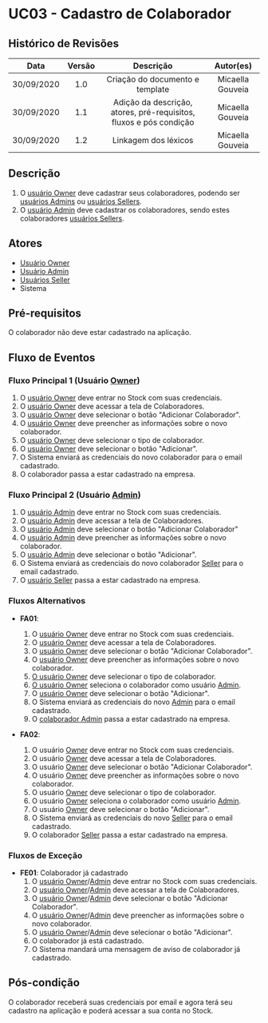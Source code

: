 # UC03 - Cadastro de Colaborador

## Histórico de Revisões

| Data | Versão | Descrição | Autor(es) |
|:----:|:------:|:---------:|:---------:|
| 30/09/2020 | 1.0 | Criação do documento e template | Micaella Gouveia |
| 30/09/2020 | 1.1 | Adição da descrição, atores, pré-requisitos, fluxos e pós condição | Micaella Gouveia |
| 30/09/2020 | 1.2 | Linkagem dos léxicos | Micaella Gouveia |

## Descrição
1. O [usuário Owner](Modeling/objeto?id=Owner) deve cadastrar seus colaboradores, podendo ser [usuários Admins](Modeling/objeto?id=Admin) ou [usuários Sellers](Modeling/objeto?id=Seller).
2. O [usuário Admin](Modeling/objeto?id=Admin) deve cadastrar os colaboradores, sendo estes colaboradores [usuários Sellers](Modeling/objeto?id=Seller).

## Atores
* [Usuário Owner](Modeling/objeto?id=Owner)
* [Usuário Admin](Modeling/objeto?id=Admin)
* [Usuários Seller](Modeling/objeto?id=Seller)
* Sistema

## Pré-requisitos
O colaborador não deve estar cadastrado na aplicação.

## Fluxo de Eventos
### Fluxo Principal 1 (Usuário [Owner](Modeling/objeto?id=Owner))
1. O [usuário Owner](Modeling/objeto?id=Owner) deve entrar no Stock com suas credenciais.
2. O [usuário Owner](Modeling/objeto?id=Owner) deve acessar a tela de Colaboradores.
3. O [usuário Owner](Modeling/objeto?id=Owner) deve selecionar o botão "Adicionar Colaborador".
4. O [usuário Owner](Modeling/objeto?id=Owner) deve preencher as informações sobre o novo colaborador.
5. O [usuário Owner](Modeling/objeto?id=Owner) deve selecionar o tipo de colaborador.
6. O [usuário Owner](Modeling/objeto?id=Owner) deve selecionar o botão "Adicionar".
7. O Sistema enviará as credenciais do novo colaborador para o email cadastrado.
8. O colaborador passa a estar cadastrado na empresa.

### Fluxo Principal 2 (Usuário [Admin](Modeling/objeto?id=Admin))
1. O [usuário Admin](Modeling/objeto?id=Admin) deve entrar no Stock com suas credenciais.
2. O [usuário Admin](Modeling/objeto?id=Admin) deve acessar a tela de Colaboradores.
3. O [usuário Admin](Modeling/objeto?id=Admin) deve selecionar o botão "Adicionar Colaborador"
4. O [usuário Admin](Modeling/objeto?id=Admin) deve preencher as informações sobre o novo colaborador.
6. O [usuário Admin](Modeling/objeto?id=Admin) deve selecionar o botão "Adicionar".
7. O Sistema enviará as credenciais do novo colaborador [Seller](Modeling/objeto?id=Seller) para o email cadastrado.
8. O [usuário Seller](Modeling/objeto?id=Seller) passa a estar cadastrado na empresa.

### Fluxos Alternativos
* **FA01**: 
    1. O [usuário Owner](Modeling/objeto?id=Owner) deve entrar no Stock com suas credenciais.
    2. O [usuário Owner](Modeling/objeto?id=Owner) deve acessar a tela de Colaboradores.
    3. O [usuário Owner](Modeling/objeto?id=Owner) deve selecionar o botão "Adicionar Colaborador".
    4. O [usuário Owner](Modeling/objeto?id=Owner) deve preencher as informações sobre o novo colaborador.
    5. [O usuário Owner](Modeling/objeto?id=Owner) deve selecionar o tipo de colaborador.
    6. [O usuário Owner](Modeling/objeto?id=Owner) seleciona o colaborador como usuário [Admin](Modeling/objeto?id=Admin).
    6. O [usuário Owner](Modeling/objeto?id=Owner) deve selecionar o botão "Adicionar".
    7. O Sistema enviará as credenciais do novo [Admin](Modeling/objeto?id=Admin) para o email cadastrado.
    8. O [colaborador Admin](Modeling/objeto?id=Admin) passa a estar cadastrado na empresa.

* **FA02**: 
    1. O usuário [Owner](Modeling/objeto?id=Owner) deve entrar no Stock com suas credenciais.
    2. O usuário [Owner](Modeling/objeto?id=Owner) deve acessar a tela de Colaboradores.
    3. O usuário [Owner](Modeling/objeto?id=Owner) deve selecionar o botão "Adicionar Colaborador".
    4. O usuário [Owner](Modeling/objeto?id=Owner) deve preencher as informações sobre o novo colaborador.
    5. O usuário [Owner](Modeling/objeto?id=Owner) deve selecionar o tipo de colaborador.
    6. O usuário [Owner](Modeling/objeto?id=Owner) seleciona o colaborador como usuário [Admin](Modeling/objeto?id=Admin).
    6. O usuário [Owner](Modeling/objeto?id=Owner) deve selecionar o botão "Adicionar".
    7. O Sistema enviará as credenciais do novo [Seller](Modeling/objeto?id=Seller) para o email cadastrado.
    8. O colaborador [Seller](Modeling/objeto?id=Seller) passa a estar cadastrado na empresa.

### Fluxos de Exceção
* **FE01**: Colaborador já cadastrado
    1. O [usuário Owner](Modeling/objeto?id=Owner)/[Admin](Modeling/objeto?id=Admin) deve entrar no Stock com suas credenciais.
    2. O [usuário Owner](Modeling/objeto?id=Owner)/[Admin](Modeling/objeto?id=Admin) deve acessar a tela de Colaboradores.
    3. O [usuário Owner](Modeling/objeto?id=Owner)/[Admin](Modeling/objeto?id=Admin) deve selecionar o botão "Adicionar Colaborador".
    4. O [usuário Owner](Modeling/objeto?id=Owner)/[Admin](Modeling/objeto?id=Admin) deve preencher as informações sobre o novo colaborador.
    5. O [usuário Owner](Modeling/objeto?id=Owner)/[Admin](Modeling/objeto?id=Admin) deve selecionar o botão "Adicionar".
    6. O colaborador já está cadastrado.
    7. O Sistema mandará uma mensagem de aviso de colaborador já cadastrado.

## Pós-condição
O colaborador receberá suas credenciais por email e agora terá seu cadastro na aplicação e poderá acessar a sua conta no Stock.